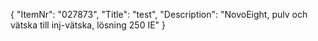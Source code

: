 {
  "ItemNr": "027873",
  "Title": "test",
  "Description": "NovoEight, pulv och vätska till inj-vätska, lösning 250 IE"
}